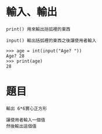 # 輸入、輸出
```
print() 用來輸出括弧裡的東西

input() 輸出括弧裡的東西之後讓使用者輸入

```
```
>>> age = int(input("Age? "))
Age? 28
>>> print(age)
28
```
# 題目
```
輸出 6*6實心正方形

讓使用者輸入一個值
然後輸出這個值

```
